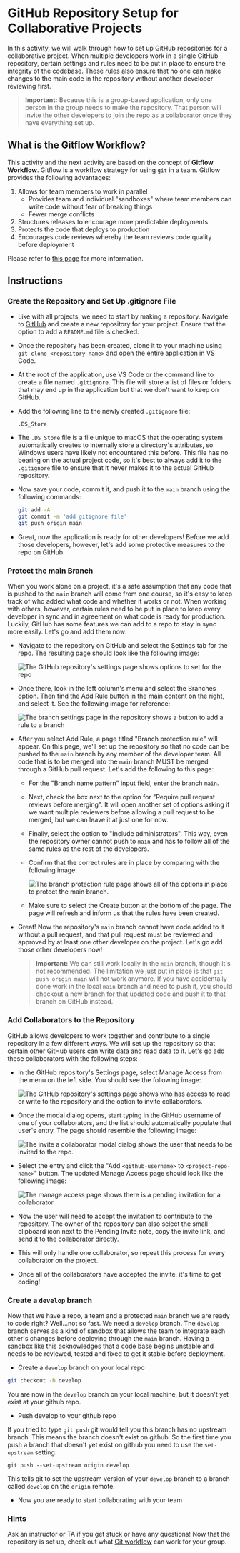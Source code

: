 # GitHub Repository Setup for Collaborative Projects

In this activity, we will walk through how to set up GitHub repositories for a collaborative project. When multiple developers work in a single GitHub repository, certain settings and rules need to be put in place to ensure the integrity of the codebase. These rules also ensure that no one can make changes to the main code in the repository without another developer reviewing first.

> **Important:** Because this is a group-based application, only one person in the group needs to make the repository. That person will invite the other developers to join the repo as a collaborator once they have everything set up.

## What is the Gitflow Workflow?

This activity and the next activity are based on the concept of **Gitflow Workflow**. Gitflow is a workflow strategy for using `git` in a team. Gitflow provides the following advantages:

1. Allows for team members to work in parallel
   - Provides team and individual "sandboxes" where team members can write code without fear of breaking things
   - Fewer merge conflicts
1. Structures releases to encourage more predictable deployments
1. Protects the code that deploys to production
1. Encourages code reviews whereby the team reviews code quality before deployment

Please refer to [this page](https://www.atlassian.com/git/tutorials/comparing-workflows/gitflow-workflow) for more information.

## Instructions

### Create the Repository and Set Up .gitignore File

* Like with all projects, we need to start by making a repository. Navigate to [GitHub](https://github.com) and create a new repository for your project. Ensure that the option to add a `README.md` file is checked. 

* Once the repository has been created, clone it to your machine using `git clone <repository-name>` and open the entire application in VS Code.

* At the root of the application, use VS Code or the command line to create a file named `.gitignore`. This file will store a list of files or folders that may end up in the application but that we don't want to keep on GitHub.

* Add the following line to the newly created `.gitignore` file:

  ```
  .DS_Store
  ```

* The `.DS_Store` file is a file unique to macOS that the operating system automatically creates to internally store a directory's attributes, so Windows users have likely not encountered this before. This file has no bearing on the actual project code, so it's best to always add it to the `.gitignore` file to ensure that it never makes it to the actual GitHub repository.

* Now save your code, commit it, and push it to the `main` branch using the following commands:

  ```bash
  git add -A
  git commit -m 'add gitignore file'
  git push origin main
  ```

* Great, now the application is ready for other developers! Before we add those developers, however, let's add some protective measures to the repo on GitHub.

### Protect the main Branch

When you work alone on a project, it's a safe assumption that any code that is pushed to the `main` branch will come from one course, so it's easy to keep track of who added what code and whether it works or not. When working with others, however, certain rules need to be put in place to keep every developer in sync and in agreement on what code is ready for production. Luckily, GitHub has some features we can add to a repo to stay in sync more easily. Let's go and add them now:

* Navigate to the repository on GitHub and select the Settings tab for the repo. The resulting page should look like the following image:

  ![The GitHub repository's settings page shows options to set for the repo](./Images/01-repo-settings.png)

* Once there, look in the left column's menu and select the Branches option. Then find the Add Rule button in the main content on the right, and select it. See the following image for reference:

  ![The branch settings page in the repository shows a button to add a rule to a branch](./Images/02-branch-rules.png)

* After you select Add Rule, a page titled "Branch protection rule" will appear. On this page, we'll set up the repository so that no code can be pushed to the `main` branch by any member of the developer team. All code that is to be merged into the `main` branch MUST be merged through a GitHub pull request. Let's add the following to this page:

  * For the "Branch name pattern" input field, enter the branch `main`.

  * Next, check the box next to the option for "Require pull request reviews before merging". It will open another set of options asking if we want multiple reviewers before allowing a pull request to be merged, but we can leave it at just one for now.

  * Finally, select the option to "Include administrators". This way, even the repository owner cannot push to `main` and has to follow all of the same rules as the rest of the developers.

  * Confirm that the correct rules are in place by comparing with the following image: 

    ![The branch protection rule page shows all of the options in place to protect the main branch.](./Images/03-branch-rules-done.png)

  * Make sure to select the Create button at the bottom of the page. The page will refresh and inform us that the rules have been created.

* Great! Now the repository's `main` branch cannot have code added to it without a pull request, and that pull request must be reviewed and approved by at least one other developer on the project. Let's go add those other developers now!

  > **Important:** We can still work locally in the `main` branch, though it's not recommended. The limitation we just put in place is that `git push origin main` will not work anymore. If you have accidentally done work in the local `main` branch and need to push it, you should checkout a new branch for that updated code and push it to that branch on GitHub instead.

### Add Collaborators to the Repository

GitHub allows developers to work together and contribute to a single repository in a few different ways. We will set up the repository so that certain other GitHub users can write data and read data to it. Let's go add these collaborators with the following steps:

* In the GitHub repository's Settings page, select Manage Access from the menu on the left side. You should see the following image:

  ![The GitHub repository's settings page shows who has access to read or write to the repository and the option to invite collaborators.](./Images/04-manage-access.png)

* Once the modal dialog opens, start typing in the GitHub username of one of your collaborators, and the list should automatically populate that user's entry. The page should resemble the following image:

  ![The invite a collaborator modal dialog shows the user that needs to be invited to the repo.](./Images/05-invite-collaborator.png)

* Select the entry and click the "Add `<github-username>` to `<project-repo-name>`" button. The updated Manage Access page should look like the following image:

  ![The manage access page shows there is a pending invitation for a collaborator.](./Images/06-pending-invite.png)

* Now the user will need to accept the invitation to contribute to the repository. The owner of the repository can also select the small clipboard icon next to the Pending Invite note, copy the invite link, and send it to the collaborator directly.

* This will only handle one collaborator, so repeat this process for every collaborator on the project.

* Once all of the collaborators have accepted the invite, it's time to get coding! 

### Create a `develop` branch

Now that we have a repo, a team and a protected `main` branch we are ready to code right? Well...not so fast. We need a `develop` branch. The `develop` branch serves as a kind of sandbox that allows the team to integrate each other's changes before deploying through the `main` branch. Having a sandbox like this acknowledges that a code base begins unstable and needs to be reviewed, tested and fixed to get it stable before deployment.

* Create a `develop` branch on your local repo

```bash
git checkout -b develop
```

You are now in the `develop` branch on your local machine, but it doesn't yet exist at your github repo.

* Push develop to your github repo

If you tried to type `git push` git would tell you this branch has no upstream branch. This means the branch doesn't exist on github. So the first time you push a branch that doesn't yet exist on github you need to use the `set-upstream` setting:

```
git push --set-upstream origin develop
```

This tells git to set the upstream version of your `develop` branch to a branch called `develop` on the `origin` remote.

* Now you are ready to start collaborating with your team

### Hints

Ask an instructor or TA if you get stuck or have any questions! Now that the repository is set up, check out what [Git workflow](https://guides.github.com/introduction/flow/) can work for your group. 
